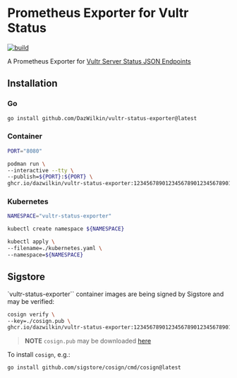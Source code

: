 # Prometheus Exporter for Vultr Status

[![build](https://github.com/DazWilkin/vultr-status-exporter/actions/workflows/build.yml/badge.svg)](https://github.com/DazWilkin/vultr-status-exporter/actions/workflows/build.yml)

A Prometheus Exporter for [Vultr Server Status JSON Endpoints](https://www.vultr.com/docs/vultr-server-status-json-endpoints)

## Installation

### Go

```bash
go install github.com/DazWilkin/vultr-status-exporter@latest
```

### Container

```bash
PORT="8080"

podman run \
--interactive --tty \
--publish=${PORT}:${PORT} \
ghcr.io/dazwilkin/vultr-status-exporter:1234567890123456789012345678901234567890
```

### Kubernetes

```bash
NAMESPACE="vultr-status-exporter"

kubectl create namespace ${NAMESPACE}

kubectl apply \
--filename=./kubernetes.yaml \
--namespace=${NAMESPACE}
```

## Sigstore

`vultr-status-exporter`` container images are being signed by Sigstore and may be verified:

```bash
cosign verify \
--key=./cosign.pub \
ghcr.io/dazwilkin/vultr-status-exporter:1234567890123456789012345678901234567890
```

> **NOTE** `cosign.pub` may be downloaded [here]()

To install `cosign`, e.g.:

```bash
go install github.com/sigstore/cosign/cmd/cosign@latest
```